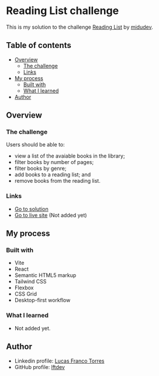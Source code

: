 # Reading List challenge
This is my solution to the challenge [Reading List](https://github.com/midudev/pruebas-tecnicas/blob/main/pruebas/01-reading-list/README.md) by [midudev](https://github.com/midudev).

## Table of contents

- [Overview](#overview)
  - [The challenge](#the-challenge)
  - [Links](#links)
- [My process](#my-process)
  - [Built with](#built-with)
  - [What I learned](#what-i-learned)
- [Author](#author)

## Overview

### The challenge

Users should be able to:

- view a list of the avaiable books in the library;
- filter books by number of pages;
- filter books by genre;
- add books to a reading list; and
- remove books from the reading list.

### Links

- [Go to solution](https://github.com/lftdev/pruebas-tecnicas)
- [Go to live site](#) (Not added yet)

## My process

### Built with

- Vite
- React
- Semantic HTML5 markup
- Tailwind CSS
- Flexbox
- CSS Grid
- Desktop-first workflow

### What I learned

- Not added yet.

## Author

- Linkedin profile: [Lucas Franco Torres](www.linkedin.com/in/frontdev-lucastorres)
- GitHub profile: [lftdev](https://github.com/lftdev)